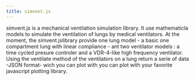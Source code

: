 ```yaml
---
title: simvent.js
---
```

simvent.js is a mechanical ventilation simulation library. It use mathematicla models to simulate the ventilation of lungs by medical ventilators. At the moment, the simvent.jslibrary provide one lung model - a basic one compartment lung with linear compliance - ant two ventilator models : a time cycled presure controler and a VDR-4-like high frequency ventilator. Using the ventilate method of the ventilators on a lung return a serie of data -JSON format- wich you can plot with you can plot with your favorite javascript plotting library. 
